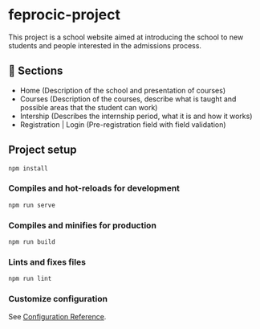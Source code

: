 # feprocic-project

This project is a school website aimed at introducing the school to new students and people interested in the admissions process.

## 📄 Sections

- Home (Description of the school and presentation of courses)
- Courses (Description of the courses, describe what is taught and possible areas that the student can work)
- Intership (Describes the internship period, what it is and how it works)
- Registration | Login (Pre-registration field with field validation)


## Project setup
```
npm install
```

### Compiles and hot-reloads for development
```
npm run serve
```

### Compiles and minifies for production
```
npm run build
```

### Lints and fixes files
```
npm run lint
```

### Customize configuration
See [Configuration Reference](https://cli.vuejs.org/config/).
